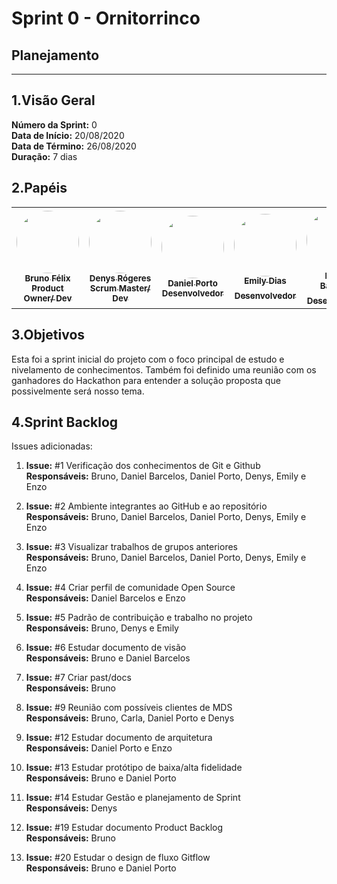 # Sprint 0 - Ornitorrinco

## Planejamento 
____________________________
## 1.Visão Geral
**Número da Sprint:** 0 <br>
**Data de Início:** 20/08/2020 <br>
**Data de Término:** 26/08/2020 <br>
**Duração:** 7 dias <br>

## 2.Papéis
<table>
    <tr>
     <td align="center"><a href="https://github.com/Bruno-Felix"><img style="border-radius: 50%;" src="https://avatars2.githubusercontent.com/u/38890440?s=400&u=9c14ab68fc12dbeb25956056fe86bb075d138fa5&v=4" width="100px;" alt=""/><br /><sub><b>Bruno Félix</b><br><b>Product Owner/ Dev</b></sub></a><br /><a href="https://github.com/Bruno-Felix"></a>           </td>
        <td align="center"><a href="https://github.com/DenysRogeres"><img style="border-radius: 50%;" src="https://avatars0.githubusercontent.com/u/54676096?s=400&u=7b70aa8d6bd5ef6edffcd43686e81beb60546027&v=4" width="100px;" alt=""/><br /><sub><b>Denys Rógeres</b><br><b>Scrum Master/ Dev</b></sub></a><br /><a href="https://github.com/DenysRogeres"></a></td>
        <td align="center"><a href="https://github.com/DanielPortods"><img style="border-radius: 50%;" src="https://avatars3.githubusercontent.com/u/48573556?s=400&u=e1d90cb87288030c0fcb57a9b537dd88a77e1525&v=4" width="100px;" alt=""/><br /><sub><b>Daniel Porto</b><br><b>Desenvolvedor</b></sub></a><br /><a href="https://github.com/DanielPortods"></a></td>
        <td align="center"><a href="https://github.com/emysdias"><img style="border-radius: 50%;" src="https://avatars3.githubusercontent.com/u/52640974?s=400&u=78292e0e872227c1bc7da0352748d0a12306ea39&v=4" width="100px;" alt=""/><br /><sub><b>Emily Dias</b><br><b>Desenvolvedor</sub></a><br /><a href="https://github.com/emysdias"></a></td>
        <td align="center"><a href="https://github.com/daniel-bm"><img style="border-radius: 50%;" src="https://avatars1.githubusercontent.com/u/38585724?s=400&u=46d21bc14c3d1acce6829b8a96329d23f432549f&v=4" width="100px;" alt=""/><br /><sub><b>Daniel Barcelos</b><br><b>Desenvolvedor</sub></a><br /><a href="https://github.com/daniel-bm"></a></td>
        <td align="center"><a href="https://github.com/enzoggqs"><img style="border-radius: 50%;" src="https://avatars3.githubusercontent.com/u/38733364?s=400&u=03933ce39868586c14b93dc9c99f37c19bb9ee9b&v=4" width="100px;" alt=""/><br /><sub><b>Enzo Gabriel</b><br><b>Desenvolvedor</sub></a><br /><a href="https://github.com/enzoggqs"></a></td>
        </tr>
    </table>


## 3.Objetivos
Esta foi a sprint inicial do projeto com o foco principal de estudo e nivelamento de conhecimentos. Também foi definido uma reunião com os ganhadores do Hackathon para entender a solução proposta que possivelmente será nosso tema.

## 4.Sprint Backlog
Issues adicionadas: <br>
1. **Issue:** #1 Verificação dos conhecimentos de Git e Github<br>
**Responsáveis:** Bruno, Daniel Barcelos, Daniel Porto, Denys, Emily e Enzo

2. **Issue:** #2 Ambiente integrantes ao GitHub e ao repositório<br>
**Responsáveis:** Bruno, Daniel Barcelos, Daniel Porto, Denys, Emily e Enzo

2. **Issue:** #3 Visualizar trabalhos de grupos anteriores<br>
**Responsáveis:** Bruno, Daniel Barcelos, Daniel Porto, Denys, Emily e Enzo

3. **Issue:** #4 Criar perfil de comunidade Open Source<br>
**Responsáveis:** Daniel Barcelos e Enzo

4. **Issue:** #5 Padrão de contribuição e trabalho no projeto<br>
**Responsáveis:** Bruno, Denys e Emily

5. **Issue:** #6 Estudar documento de visão<br>
**Responsáveis:** Bruno e Daniel Barcelos 

6. **Issue:** #7 Criar past/docs<br>
**Responsáveis:** Bruno

7. **Issue:** #9 Reunião com possíveis clientes de MDS<br>
**Responsáveis:** Bruno, Carla, Daniel Porto e Denys

8. **Issue:** #12 Estudar documento de arquitetura<br>
**Responsáveis:** Daniel Porto e Enzo

9. **Issue:** #13 Estudar protótipo de baixa/alta fidelidade<br>
**Responsáveis:** Bruno e Daniel Porto

10. **Issue:** #14 Estudar Gestão e planejamento de Sprint<br>
**Responsáveis:** Denys

11. **Issue:** #19 Estudar documento Product Backlog<br>
**Responsáveis:** Bruno

12. **Issue:** #20 Estudar o design de fluxo Gitflow<br>
**Responsáveis:** Bruno e Daniel Porto





